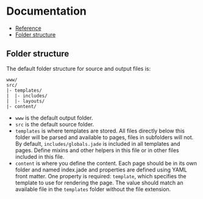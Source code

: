 # Documentation

* [Reference](Reference.md)
* [Folder structure](#folder-structure)

## Folder structure

The default folder structure for source and output files is:

```
www/
src/
|- templates/
|  |- includes/
|  |- layouts/
|- content/
```

* `www` is the default output folder.
* `src` is the default source folder.
* `templates` is where templates are stored. All files directly below this folder will be parsed and available to pages, files in subfolders will not. By default, `includes/globals.jade` is included in all templates and pages. Define mixins and other helpers in this file or in other files included in this file.
* `content` is where you define the content. Each page should be in its own folder and named index.jade and properties are defined using YAML front matter. One property is required: `template`, which specifies the template to use for rendering the page. The value should match an available file in the `templates` folder without the file extension.
